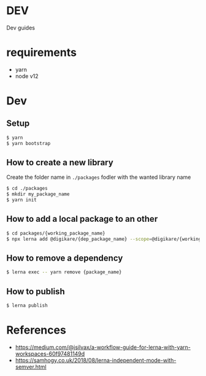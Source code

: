 # DEV

Dev guides

# requirements

- yarn
- node v12

# Dev

## Setup

```bash
$ yarn
$ yarn bootstrap
```

## How to create a new library

Create the folder name in `./packages` fodler with the wanted library name

```bash
$ cd ./packages
$ mkdir my_package_name
$ yarn init
```

## How to add a local package to an other

```bash
$ cd packages/{working_package_name}
$ npx lerna add @digikare/{dep_package_name} --scope=@digikare/{working_package_name}
```

## How to remove a dependency

```bash
$ lerna exec -- yarn remove {package_name}
```

## How to publish

```bash
$ lerna publish
```

# References

- https://medium.com/@jsilvax/a-workflow-guide-for-lerna-with-yarn-workspaces-60f97481149d
- https://samhogy.co.uk/2018/08/lerna-independent-mode-with-semver.html

